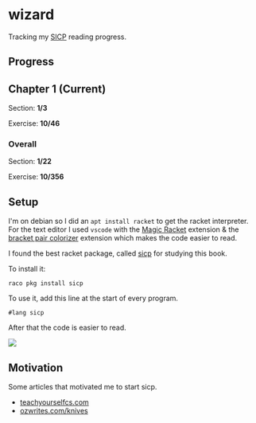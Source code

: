 # wizard
Tracking my [SICP](https://teachyourselfcs.com/#programming) reading progress. 

## Progress

## Chapter 1 (Current)
Section: __1/3__

Exercise: __10/46__

### Overall

Section: __1/22__

Exercise: __10/356__

## Setup

I'm on debian so I did an `apt install racket` to get the racket interpreter. For the text editor I used `vscode` with the [Magic Racket](https://marketplace.visualstudio.com/items?itemName=evzen-wybitul.magic-racket) extension & the [bracket pair colorizer](https://marketplace.visualstudio.com/items?itemName=CoenraadS.bracket-pair-colorizer) extension which makes the code easier to read.

I found the best racket package, called [sicp](https://docs.racket-lang.org/sicp-manual/SICP_Language.html) for studying  this book. 

To install it:

```
raco pkg install sicp
```
To use it, add this line at the start of every program.
```racket
#lang sicp
```

After that the code is easier to read.

![](https://imgur.com/am5T5vj.png)


## Motivation

Some articles that motivated me to start sicp.

* [teachyourselfcs.com](https://teachyourselfcs.com/#programming)
* [ozwrites.com/knives](https://ozwrites.com/knives/)
